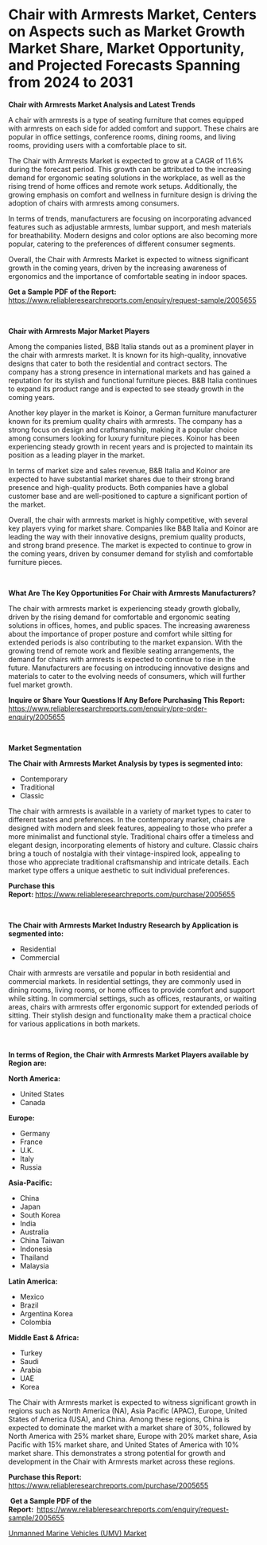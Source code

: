<p><h1>Chair with Armrests Market, Centers on Aspects such as Market Growth Market Share, Market Opportunity, and Projected Forecasts Spanning from 2024 to 2031</h1></p><p><strong>Chair with Armrests Market Analysis and Latest Trends</strong></p>
<p><p>A chair with armrests is a type of seating furniture that comes equipped with armrests on each side for added comfort and support. These chairs are popular in office settings, conference rooms, dining rooms, and living rooms, providing users with a comfortable place to sit.</p><p>The Chair with Armrests Market is expected to grow at a CAGR of 11.6% during the forecast period. This growth can be attributed to the increasing demand for ergonomic seating solutions in the workplace, as well as the rising trend of home offices and remote work setups. Additionally, the growing emphasis on comfort and wellness in furniture design is driving the adoption of chairs with armrests among consumers.</p><p>In terms of trends, manufacturers are focusing on incorporating advanced features such as adjustable armrests, lumbar support, and mesh materials for breathability. Modern designs and color options are also becoming more popular, catering to the preferences of different consumer segments.</p><p>Overall, the Chair with Armrests Market is expected to witness significant growth in the coming years, driven by the increasing awareness of ergonomics and the importance of comfortable seating in indoor spaces.</p></p>
<p><strong>Get a Sample PDF of the Report:&nbsp;</strong> <a href="https://www.reliableresearchreports.com/enquiry/request-sample/2005655">https://www.reliableresearchreports.com/enquiry/request-sample/2005655</a></p>
<p>&nbsp;</p>
<p><strong>Chair with Armrests Major Market Players</strong></p>
<p><p>Among the companies listed, B&B Italia stands out as a prominent player in the chair with armrests market. It is known for its high-quality, innovative designs that cater to both the residential and contract sectors. The company has a strong presence in international markets and has gained a reputation for its stylish and functional furniture pieces. B&B Italia continues to expand its product range and is expected to see steady growth in the coming years.</p><p>Another key player in the market is Koinor, a German furniture manufacturer known for its premium quality chairs with armrests. The company has a strong focus on design and craftsmanship, making it a popular choice among consumers looking for luxury furniture pieces. Koinor has been experiencing steady growth in recent years and is projected to maintain its position as a leading player in the market.</p><p>In terms of market size and sales revenue, B&B Italia and Koinor are expected to have substantial market shares due to their strong brand presence and high-quality products. Both companies have a global customer base and are well-positioned to capture a significant portion of the market.</p><p>Overall, the chair with armrests market is highly competitive, with several key players vying for market share. Companies like B&B Italia and Koinor are leading the way with their innovative designs, premium quality products, and strong brand presence. The market is expected to continue to grow in the coming years, driven by consumer demand for stylish and comfortable furniture pieces.</p></p>
<p>&nbsp;</p>
<p><strong>What Are The Key Opportunities For Chair with Armrests Manufacturers?</strong></p>
<p><p>The chair with armrests market is experiencing steady growth globally, driven by the rising demand for comfortable and ergonomic seating solutions in offices, homes, and public spaces. The increasing awareness about the importance of proper posture and comfort while sitting for extended periods is also contributing to the market expansion. With the growing trend of remote work and flexible seating arrangements, the demand for chairs with armrests is expected to continue to rise in the future. Manufacturers are focusing on introducing innovative designs and materials to cater to the evolving needs of consumers, which will further fuel market growth.</p></p>
<p><strong>Inquire or Share Your Questions If Any Before Purchasing This Report:</strong> <a href="https://www.reliableresearchreports.com/enquiry/pre-order-enquiry/2005655">https://www.reliableresearchreports.com/enquiry/pre-order-enquiry/2005655</a></p>
<p>&nbsp;</p>
<p><strong>Market Segmentation</strong></p>
<p><strong>The Chair with Armrests Market Analysis by types is segmented into:</strong></p>
<p><ul><li>Contemporary</li><li>Traditional</li><li>Classic</li></ul></p>
<p><p>The chair with armrests is available in a variety of market types to cater to different tastes and preferences. In the contemporary market, chairs are designed with modern and sleek features, appealing to those who prefer a more minimalist and functional style. Traditional chairs offer a timeless and elegant design, incorporating elements of history and culture. Classic chairs bring a touch of nostalgia with their vintage-inspired look, appealing to those who appreciate traditional craftsmanship and intricate details. Each market type offers a unique aesthetic to suit individual preferences.</p></p>
<p><strong>Purchase this Report:&nbsp;</strong><a href="https://www.reliableresearchreports.com/purchase/2005655">https://www.reliableresearchreports.com/purchase/2005655</a></p>
<p>&nbsp;</p>
<p><strong>The Chair with Armrests Market Industry Research by Application is segmented into:</strong></p>
<p><ul><li>Residential</li><li>Commercial</li></ul></p>
<p><p>Chair with armrests are versatile and popular in both residential and commercial markets. In residential settings, they are commonly used in dining rooms, living rooms, or home offices to provide comfort and support while sitting. In commercial settings, such as offices, restaurants, or waiting areas, chairs with armrests offer ergonomic support for extended periods of sitting. Their stylish design and functionality make them a practical choice for various applications in both markets.</p></p>
<p>&nbsp;</p>
<p><strong>In terms of Region, the Chair with Armrests Market Players available by Region are:</strong></p>
<p>
    <p> <strong> North America: </strong>
        <ul>
            <li>United States</li>
            <li>Canada</li>
        </ul>
        </p> 
    <p> <strong> Europe: </strong>
        <ul>
            <li>Germany</li>
            <li>France</li>
            <li>U.K.</li>
            <li>Italy</li>
            <li>Russia</li>
        </ul>
        </p> 
    <p> <strong> Asia-Pacific: </strong>
        <ul>
            <li>China</li>
            <li>Japan</li>
            <li>South Korea</li>
            <li>India</li>
            <li>Australia</li>
            <li>China Taiwan</li>
            <li>Indonesia</li>
            <li>Thailand</li>
            <li>Malaysia</li>
        </ul>
        </p> 
    <p> <strong> Latin America: </strong>
        <ul>
            <li>Mexico</li>
            <li>Brazil</li>
            <li>Argentina Korea</li>
            <li>Colombia</li>
        </ul>
        </p> 
    <p> <strong> Middle East & Africa: </strong>
        <ul>
            <li>Turkey</li>
            <li>Saudi</li>
            <li>Arabia</li>
            <li>UAE</li>
            <li>Korea</li>
        </ul>
    </p>
    </p>
<p><p>The Chair with Armrests market is expected to witness significant growth in regions such as North America (NA), Asia Pacific (APAC), Europe, United States of America (USA), and China. Among these regions, China is expected to dominate the market with a market share of 30%, followed by North America with 25% market share, Europe with 20% market share, Asia Pacific with 15% market share, and United States of America with 10% market share. This demonstrates a strong potential for growth and development in the Chair with Armrests market across these regions.</p></p>
<p><strong>Purchase this Report: </strong><a href="https://www.reliableresearchreports.com/purchase/2005655">https://www.reliableresearchreports.com/purchase/2005655</a></p>
<p>&nbsp;<strong>Get a Sample PDF of the Report:&nbsp;&nbsp;</strong><a href="https://www.reliableresearchreports.com/enquiry/request-sample/2005655">https://www.reliableresearchreports.com/enquiry/request-sample/2005655</a></p>
<p><strong></strong></p>
<p><p><a href="https://meowing-lemming-dd3.notion.site/Unmanned-Marine-Vehicles-UMV-Market-Centers-on-Aspects-such-as-Market-Growth-Market-Share-Market-2ef88fd0cec342ecaecc97a0859fdfb0">Unmanned Marine Vehicles (UMV) Market</a></p></p>